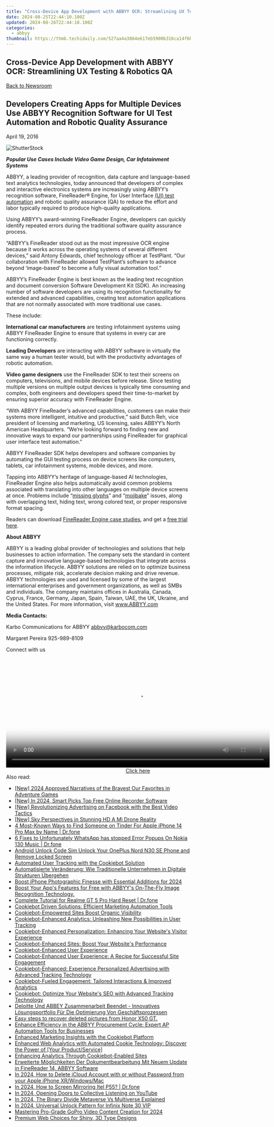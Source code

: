 ```yaml
---
title: "Cross-Device App Development with ABBYY OCR: Streamlining UX Testing & Robotics QA"
date: 2024-08-25T22:44:10.100Z
updated: 2024-08-26T22:44:10.100Z
categories:
  - abbyy
thumbnail: https://thmb.techidaily.com/527aa4a3864e617eb5900b316ca14f6baa8ae1f4cbbc3b923f7a9d59fce31293.jpg
---
```


## Cross-Device App Development with ABBYY OCR: Streamlining UX Testing & Robotics QA

[Back to Newsroom](https://tools.techidaily.com/abbyy/products/)

## Developers Creating Apps for Multiple Devices Use ABBYY Recognition Software for UI Test Automation and Robotic Quality Assurance

April 19, 2016

![ShutterStock](https://content.abbyy.com/-/media/project/abbyy/abbyy/branchtemplates/shutterstock_1272462163_1296-x-729.jpg?h=729&iar=0&w=1296)

**_Popular Use Cases Include Video Game Design, Car Infotainment Systems_** 

ABBYY, a leading provider of recognition, data capture and language-based text analytics technologies, today announced that developers of complex and interactive electronics systems are increasingly using ABBYY’s recognition software, FineReader® Engine, for User Interface [(UI) test automation](http://hubs.ly/H029ZtF0) and robotic quality assurance (QA) to reduce the effort and labor typically required to produce high-quality applications.

Using ABBYY’s award-winning FineReader Engine, developers can quickly identify repeated errors during the traditional software quality assurance process.

“ABBYY’s FineReader stood out as the most impressive OCR engine because it works across the operating systems of several different devices,” said Antony Edwards, chief technology officer at TestPlant. “Our collaboration with FineReader allowed TestPlant’s software to advance beyond ‘image-based’ to become a fully visual automation tool.”

ABBYY’s FineReader Engine is best known as the leading text recognition and document conversion Software Development Kit (SDK). An increasing number of software developers are using its recognition functionality for extended and advanced capabilities, creating test automation applications that are not normally associated with more traditional use cases.

These include:

**International car manufacturers** are testing infotainment systems using ABBYY FineReader Engine to ensure that systems in every car are functioning correctly.

**Leading Developers** are interacting with ABBYY software in virtually the same way a human tester would, but with the productivity advantages of robotic automation.

**Video game designers** use the FineReader SDK to test their screens on computers, televisions, and mobile devices before release. Since testing multiple versions on multiple output devices is typically time consuming and complex, both engineers and developers speed their time-to-market by ensuring superior accuracy with FineReader Engine.

“With ABBYY FineReader’s advanced capabilities, customers can make their systems more intelligent, intuitive and productive,” said Butch Reh, vice president of licensing and marketing, US licensing, sales ABBYY’s North American Headquarters. “We’re looking forward to finding new and innovative ways to expand our partnerships using FineReader for graphical user interface test automation.”

ABBYY FineReader SDK helps developers and software companies by automating the GUI testing process on device screens like computers, tablets, car infotainment systems, mobile devices, and more.

Tapping into ABBYY’s heritage of language-based AI technologies, FineReader Engine also helps automatically avoid common problems associated with translating into other languages on multiple device screens at once. Problems include “[missing glyphs](https://www.w3.org/International/articles/missing-char-glyph/index.en)” and “[mojibake](https://en.wikipedia.org/wiki/Mojibake)” issues, along with overlapping text, hiding text, wrong colored text, or proper responsive format spacing.

Readers can download [FineReader Engine case studies](http://hubs.ly/H029ZNF0), and get a [free trial here](http://hubs.ly/H029Zr%5F0).

**About ABBYY**

ABBYY is a leading global provider of technologies and solutions that help businesses to action information. The company sets the standard in content capture and innovative language-based technologies that integrate across the information lifecycle. ABBYY solutions are relied on to optimize business processes, mitigate risk, accelerate decision making and drive revenue. ABBYY technologies are used and licensed by some of the largest international enterprises and government organizations, as well as SMBs and individuals. The company maintains offices in Australia, Canada, Cyprus, France, Germany, Japan, Spain, Taiwan, UAE, the UK, Ukraine, and the United States. For more information, visit www.ABBYY.com

**Media Contacts:**

Karbo Communications for ABBYY [abbvv@karbocom.com](https://tools.techidaily.com/abbyy/products/)

Margaret Pereira 925-989-8109

Connect with us

<ins class="adsbygoogle"
     style="display:block"
     data-ad-format="autorelaxed"
     data-ad-client="ca-pub-7571918770474297"
     data-ad-slot="1223367746"></ins>



<ins class="adsbygoogle"
     style="display:block"
     data-ad-client="ca-pub-7571918770474297"
     data-ad-slot="8358498916"
     data-ad-format="auto"
     data-full-width-responsive="true"></ins>

<!-- affiliate ads begin -->
<span id="1993652">
					<video width="720" height="300" style="cursor:pointer"
           poster="//a.impactradius-go.com/display-clicktoplayimage/1993652.jpeg"
           onclick="if(!this.playClicked){this.play();this.setAttribute('controls',true);this.playClicked=true;}">
	   <source src="//a.impactradius-go.com/display-ad/22993-1993652">
	   <img src="//a.impactradius-go.com/display-clicktoplayimage/1993652.jpeg" style="border: none; height: 100%; width: 100%; object-fit: contain">
	</video>
	<div style="width:720px;text-align:center"><a href="javascript:window.open(decodeURIComponent('https%3A%2F%2Fhomestyler.sjv.io%2Fc%2F5597632%2F1993652%2F22993'), '_blank');void(0);">Click here</a></div>
</span>
<img height="0" width="0" src="https://imp.pxf.io/i/5597632/1993652/22993" style="position:absolute;visibility:hidden;" border="0" />
<!-- affiliate ads end -->
<span class="atpl-alsoreadstyle">Also read:</span>
<div><ul>
<li><a href="https://screen-activity-recording.techidaily.com/new-2024-approved-narratives-of-the-bravest-our-favorites-in-adventure-games/"><u>[New] 2024 Approved  Narratives of the Bravest  Our Favorites in Adventure Games</u></a></li>
<li><a href="https://digital-screen-recording.techidaily.com/new-in-2024-smart-picks-top-free-online-recorder-software/"><u>[New] In 2024, Smart Picks  Top Free Online Recorder Software</u></a></li>
<li><a href="https://facebook-video-files.techidaily.com/new-revolutionizing-advertising-on-facebook-with-the-best-video-tactics/"><u>[New] Revolutionizing Advertising on Facebook with the Best Video Tactics</u></a></li>
<li><a href="https://extra-guidance.techidaily.com/new-sky-perspectives-in-stunning-hd-a-mi-drone-reality/"><u>[New] Sky Perspectives in Stunning HD  A Mi Drone Reality</u></a></li>
<li><a href="https://location-social.techidaily.com/4-most-known-ways-to-find-someone-on-tinder-for-apple-iphone-14-pro-max-by-name-drfone-by-drfone-virtual-ios/"><u>4 Most-Known Ways to Find Someone on Tinder For Apple iPhone 14 Pro Max by Name | Dr.fone</u></a></li>
<li><a href="https://howto.techidaily.com/6-fixes-to-unfortunately-whatsapp-has-stopped-error-popups-on-nokia-130-music-drfone-by-drfone-fix-android-problems-fix-android-problems/"><u>6 Fixes to Unfortunately WhatsApp has stopped Error Popups On Nokia 130 Music | Dr.fone</u></a></li>
<li><a href="https://sim-unlock.techidaily.com/android-unlock-code-sim-unlock-your-oneplus-nord-n30-se-phone-and-remove-locked-screen-by-drfone-android/"><u>Android Unlock Code Sim Unlock Your OnePlus Nord N30 SE Phone and Remove Locked Screen</u></a></li>
<li><a href="https://solve-hot.techidaily.com/automated-user-tracking-with-the-cookiebot-solution/"><u>Automated User Tracking with the Cookiebot Solution</u></a></li>
<li><a href="https://solve-hot.techidaily.com/automatisierte-veranderung-wie-traditionelle-unternehmen-in-digitale-strukturen-ubergehen/"><u>Automatisierte Veränderung: Wie Traditionelle Unternehmen in Digitale Strukturen Übergehen</u></a></li>
<li><a href="https://extra-information.techidaily.com/boost-iphone-photographic-finesse-with-essential-additions-for-2024/"><u>Boost iPhone Photographic Finesse with Essential Additions for 2024</u></a></li>
<li><a href="https://solve-hot.techidaily.com/boost-your-apps-features-for-free-with-abbyys-on-the-fly-image-recognition-technology/"><u>Boost Your App's Features for Free with ABBYY's On-The-Fly Image Recognition Technology.</u></a></li>
<li><a href="https://techidaily.com/complete-tutorial-for-realme-gt-5-pro-hard-reset-drfone-by-drfone-reset-android-reset-android/"><u>Complete Tutorial for Realme GT 5 Pro Hard Reset | Dr.fone</u></a></li>
<li><a href="https://solve-hot.techidaily.com/cookiebot-driven-solutions-efficient-marketing-automation-tools/"><u>Cookiebot Driven Solutions: Efficient Marketing Automation Tools</u></a></li>
<li><a href="https://solve-hot.techidaily.com/cookiebot-empowered-sites-boost-organic-visibility/"><u>Cookiebot-Empowered Sites Boost Organic Visibility</u></a></li>
<li><a href="https://solve-hot.techidaily.com/cookiebot-enhanced-analytics-unleashing-new-possibilities-in-user-tracking/"><u>Cookiebot-Enhanced Analytics: Unleashing New Possibilities in User Tracking</u></a></li>
<li><a href="https://solve-hot.techidaily.com/cookiebot-enhanced-personalization-enhancing-your-websites-visitor-experience/"><u>Cookiebot-Enhanced Personalization: Enhancing Your Website's Visitor Experience</u></a></li>
<li><a href="https://solve-hot.techidaily.com/cookiebot-enhanced-sites-boost-your-websites-performance/"><u>Cookiebot-Enhanced Sites: Boost Your Website's Performance</u></a></li>
<li><a href="https://solve-hot.techidaily.com/cookiebot-enhanced-user-experience/"><u>Cookiebot-Enhanced User Experience</u></a></li>
<li><a href="https://solve-hot.techidaily.com/cookiebot-enhanced-user-experience-a-recipe-for-successful-site-engagement/"><u>Cookiebot-Enhanced User Experience: A Recipe for Successful Site Engagement</u></a></li>
<li><a href="https://solve-hot.techidaily.com/cookiebot-enhanced-experience-personalized-advertising-with-advanced-tracking-technology/"><u>Cookiebot-Enhanced: Experience Personalized Advertising with Advanced Tracking Technology</u></a></li>
<li><a href="https://solve-hot.techidaily.com/cookiebot-fueled-engagement-tailored-interactions-and-improved-analytics/"><u>Cookiebot-Fueled Engagement: Tailored Interactions & Improved Analytics</u></a></li>
<li><a href="https://solve-hot.techidaily.com/cookiebot-optimize-your-websites-seo-with-advanced-tracking-technology/"><u>Cookiebot: Optimize Your Website's SEO with Advanced Tracking Technology</u></a></li>
<li><a href="https://solve-hot.techidaily.com/deloitte-und-abbey-zusammenarbeit-beendet-innovatives-losungsportfolio-fur-die-optimierung-von-geschaftsprozessen/"><u>Deloitte Und ABBEY Zusammenarbeit Beendet - Innovatives Lösungsportfolio Für Die Optimierung Von Geschäftsprozessen</u></a></li>
<li><a href="https://phone-solutions.techidaily.com/easy-steps-to-recover-deleted-pictures-from-honor-x50-gt-by-fonelab-android-recover-pictures/"><u>Easy steps to recover deleted pictures from Honor X50 GT.</u></a></li>
<li><a href="https://solve-hot.techidaily.com/enhance-efficiency-in-the-abbyy-procurement-cycle-expert-ap-automation-tools-for-businesses/"><u>Enhance Efficiency in the ABBYY Procurement Cycle: Expert AP Automation Tools for Businesses</u></a></li>
<li><a href="https://solve-hot.techidaily.com/enhanced-marketing-insights-with-the-cookiebot-platform/"><u>Enhanced Marketing Insights with the Cookiebot Platform</u></a></li>
<li><a href="https://solve-hot.techidaily.com/enhanced-web-analytics-with-automated-cookie-technology-discover-the-power-of-your-productservice/"><u>Enhanced Web Analytics with Automated Cookie Technology: Discover the Power of [Your Product/Service]</u></a></li>
<li><a href="https://solve-hot.techidaily.com/enhancing-analytics-through-cookiebot-enabled-sites/"><u>Enhancing Analytics Through Cookiebot-Enabled Sites</u></a></li>
<li><a href="https://solve-hot.techidaily.com/erweiterte-moglichkeiten-der-dokumentbearbeitung-mit-neuem-update-in-finereader-14-abbyy-software/"><u>Erweiterte Möglichkeiten Der Dokumentbearbeitung Mit Neuem Update in FineReader 14, ABBYY Software</u></a></li>
<li><a href="https://activate-lock.techidaily.com/in-2024-how-to-delete-icloud-account-with-or-without-password-from-your-apple-iphone-xrwindowsmac-by-drfone-ios/"><u>In 2024, How to Delete iCloud Account with or without Password from your Apple iPhone XR/Windows/Mac</u></a></li>
<li><a href="https://screen-mirror.techidaily.com/in-2024-how-to-screen-mirroring-itel-p55-drfone-by-drfone-android/"><u>In 2024, How to Screen Mirroring Itel P55? | Dr.fone</u></a></li>
<li><a href="https://youtube-help.techidaily.com/in-2024-opening-doors-to-collective-listening-on-youtube/"><u>In 2024, Opening Doors to Collective Listening on YouTube</u></a></li>
<li><a href="https://some-skills.techidaily.com/in-2024-the-binary-divide-metaverse-vs-multiverse-explained/"><u>In 2024, The Binary Divide  Metaverse Vs Multiverse Explained</u></a></li>
<li><a href="https://unlock-android.techidaily.com/in-2024-universal-unlock-pattern-for-infinix-note-30-vip-by-drfone-android/"><u>In 2024, Universal Unlock Pattern for Infinix Note 30 VIP</u></a></li>
<li><a href="https://fox-boxes.techidaily.com/mastering-pro-grade-gopro-video-content-creation-for-2024/"><u>Mastering Pro-Grade GoPro Video Content Creation for 2024</u></a></li>
<li><a href="https://extra-hints.techidaily.com/premium-web-choices-for-shiny-3d-type-designs/"><u>Premium Web Choices for Shiny, 3D Type Designs</u></a></li>
</ul></div>
